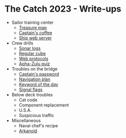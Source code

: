 The Catch 2023 - Write-ups
==========================

- Sailor training center
  - [Treasure map](treasure_map/writeup.md)
  - [Captain's coffee](captains_coffee/writeup.md)
  - [Ship web server](ship_web_server/writeup.md)
- Crew drills
  - [Sonar logs](sonar_logs/writeup.md)
  - [Regular cube](regular_cube/writeup.md)
  - [Web protocols](web_protocols/writeup.md)
  - [Apha-Zulu quiz](apha_zulu_quiz/writeup.md)
- Troubles on the bridge
  - [Captain's password](captains_password/writeup.md)
  - [Navigation plan](navigation_plan/writeup.md)
  - [Keyword of the day](keyword_of_the_day/writeup.md)
  - [Signal flags](signal_flags/writeup.md)
- Below deck troubles
  - Cat code
  - Component replacement
  - U.S.A.
  - Suspicious traffic
- Miscellaneous
  - Naval chef's recipe
  - [Arkanoid](arkanoid/writeup.md)
